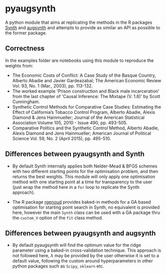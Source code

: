 # pyaugsynth

A python module that aims at replicating the methods in the R packages [Synth](https://CRAN.R-project.org/package=Synth) and [augsynth](https://github.com/ebenmichael/augsynth) and attempts to provide as similar an API as possible to the former package.

## Correctness

In the examples folder are notebooks using this module to reproduce the weights from:

- The Economic Costs of Conflict: A Case Study of the Basque Country, Alberto Abadie and Javier Gardeazabal; The American Economic Review Vol. 93, No. 1 (Mar., 2003), pp. 113-132.
- The worked example 'Prison construction and Black male incarceration' from the last chapter of 'Causal Inference: The Mixtape (V. 1.8)' by Scott Cunningham.
- Synthetic Control Methods for Comparative Case Studies: Estimating the Effect of California’s Tobacco Control Program, Alberto Abadie, Alexis Diamond & Jens Hainmueller;  Journal of the American Statistical Association Volume 105, 2010 - Issue 490, pp. 493-505.
- Comparative Politics and the Synthetic Control Method, Alberto Abadie, Alexis Diamond and Jens Hainmueller; American Journal of Political Science Vol. 59, No. 2 (April 2015), pp. 495-510.

## Differences between pyaugsynth and Synth

- By default Synth internally applies both Nelder-Mead & BFGS schemes with two different starting points for the optimisation problem, and then returns the best weights. This module will only apply one optimisation method with one starting point at a time for transparency to the user (just wrap the method here in a ``for`` loop to replicate the Synth approach).

- The R package [rgenoud](https://CRAN.R-project.org/package=rgenoud) provides baked-in methods for a GA based optimisation for starting point search in Synth, no equivalent is provided here, however the main `Synth` class can be used with a GA package thru the `custom_V` option of the `fit` class method.

## Differences between pyaugsynth and augsynth

- By default pyaugsynth will find the optimum value for the ridge parameter using a baked-in cross-validation technique. This approach is not followed here, $\lambda$ may be provided by the user otherwise it is set to a default value, following the custom around hyperparameters in other python packages such as ``Scipy``, ``sklearn`` etc.

